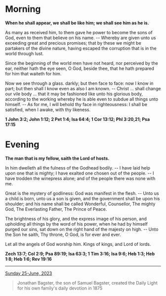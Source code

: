 # Morning

**When he shall appear, we shall be like him; we shall see him as he is.**
 
As many as received him, to them gave he power to become the sons of God, even to them that believe on his name. -- Whereby are given unto us exceeding great and precious promises; that by these we might be partakers of the divine nature, having escaped the corruption that is in the world through lust.
 
Since the beginning of the world men have not heard, nor perceived by the ear, neither hath the eye seen, O God, beside thee, that he hath prepared for him that waiteth for him.
 
Now we see through a glass. darkly; but then face to face: now I know in part; but then shall I know even as also I am known. -- Christ ... shall change our vile body ... that it may be fashioned like unto his glorious body, according to the working whereby he is able even to subdue all things unto himself. -- As for me, I will behold thy face in righteousness: I shall be satisfied, when I awake, with thy likeness.  

**1 John 3:2; John 1:12; 2 Pet 1:4; Isa 64:4; 1 Cor 13:12; Phl 3:20,21; Psa 17:15**

# Evening

**The man that is my fellow, saith the Lord of hosts.**
 
In him dwelleth all the fulness of the Godhead bodily. -- I have laid help upon one that is mighty; I have exalted one chosen out of the people. -- I have trodden the winepress alone; and of the people there was none with me.
 
Great is the mystery of godliness: God was manifest in the flesh. -- Unto us a child is born, unto us a son is given, and the government shall be upon his shoulder; and his name shall be called Wonderful, Counsellor, The mighty God, The Everlasting Father, The Prince of Peace.
 
The brightness of his glory, and the express image of his person, and upholding all things by the word of his power, when he had by himself purged our sins, sat down on the right hand of the majesty on high. -- Unto the Son he saith, Thy throne, O God, is for ever and ever.
 
Let all the angels of God worship him. Kings of kings, and Lord of lords.  

**Zech 13:7; Col 2:9; Psa 89:19; Isa 63:3; 1 Tim 3:16; Isa 9:6; Heb 1:3; Heb 1:8; Heb 1:6; Rev 19:16**

---

[Sunday 25-June, 2023](https://t.me/s/daily_light)

> Jonathan Bagster, the son of Samuel Bagster, created the Daily Light for his own family's daily devotion in 1875

